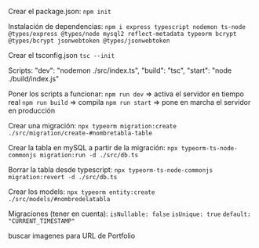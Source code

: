 Crear el package.json:
`npm init`

Instalación de dependencias:
`npm i express typescript nodemon ts-node @types/express @types/node mysql2 reflect-metadata typeorm bcrypt @types/bcrypt jsonwebtoken @types/jsonwebtoken`

Crear el tsconfig.json
`tsc --init`

Scripts:
    "dev": "nodemon ./src/index.ts",
    "build": "tsc",
    "start": "node ./build/index.js"

Poner los scripts a funcionar:
`npm run dev` => activa el servidor en tiempo real
`npm run build` => compila
`npm run start` => pone en marcha el servidor en producción

Crear una migración:
`npx typeorm migration:create ./src/migration/create-#nombretabla-table`

Crear la tabla en mySQL a partir de la migración:
`npx typeorm-ts-node-commonjs migration:run -d ./src/db.ts`

Borrar la tabla desde typescript:
`npx typeorm-ts-node-commonjs migration:revert -d ./src/db.ts`

Crear los models:
`npx typeorm entity:create ./src/models/#nombredelatabla`

Migraciones (tener en cuenta):
`isNullable: false`
`isUnique: true`
`default: "CURRENT_TIMESTAMP"`


buscar imagenes para URL de Portfolio